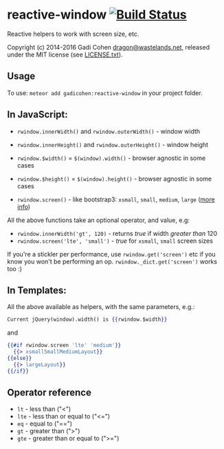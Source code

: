 # reactive-window [![Build Status](https://api.travis-ci.org/gadicc/meteor-reactive-window.svg?branch=master)](https://travis-ci.org/gadicc/meteor-reactive-window)

Reactive helpers to work with screen size, etc.

Copyright (c) 2014-2016 Gadi Cohen <dragon@wastelands.net>, released under
the MIT license (see [LICENSE.txt](./LICENSE.txt)).

## Usage

To use: `meteor add gadicohen:reactive-window` in your project folder.

## In JavaScript:

* `rwindow.innerWidth()` and `rwindow.outerWidth()` - window width
* `rwindow.innerHeight()` and `rwindow.outerHeight()` - window height
* `rwindow.$width()` = `$(window).width()` - browser agnostic in some cases
* `rwindow.$height()` = `$(window).height()` - browser agnostic in some cases

* `rwindow.screen()` - like bootstrap3: `xsmall`, `small`, `medium`, `large`
([more info](http://getbootstrap.com/css/#grid))

All the above functions take an optional operator, and value, e.g:

* `rwindow.innerWidth('gt', 120)` - returns *true* if width *greater than* 120
* `rwindow.screen('lte', 'small')` - *true* for `xsmall`, `small` screen sizes

If you're a stickler per performance, use `rwindow.get('screen')` etc if you
know you won't be performing an op.  `rwindow._dict.get('screen')` works too :)

## In Templates:

All the above available as helpers, with the same parameters, e.g.:

```handlebars
Current jQuery(window).width() is {{rwindow.$width}}
```

and

```handlebars
{{#if rwindow.screen 'lte' 'medium'}}
  {{> xsmallSmallMediumLayout}}
{{else}}
  {{> largeLayout}}
{{/if}}
```

## Operator reference

* `lt` - less than ("<")
* `lte` - less than or equal to ("<=")
* `eq` - equal to ("==")
* `gt` - greater than (">")
* `gte` - greater than or equal to (">=")
